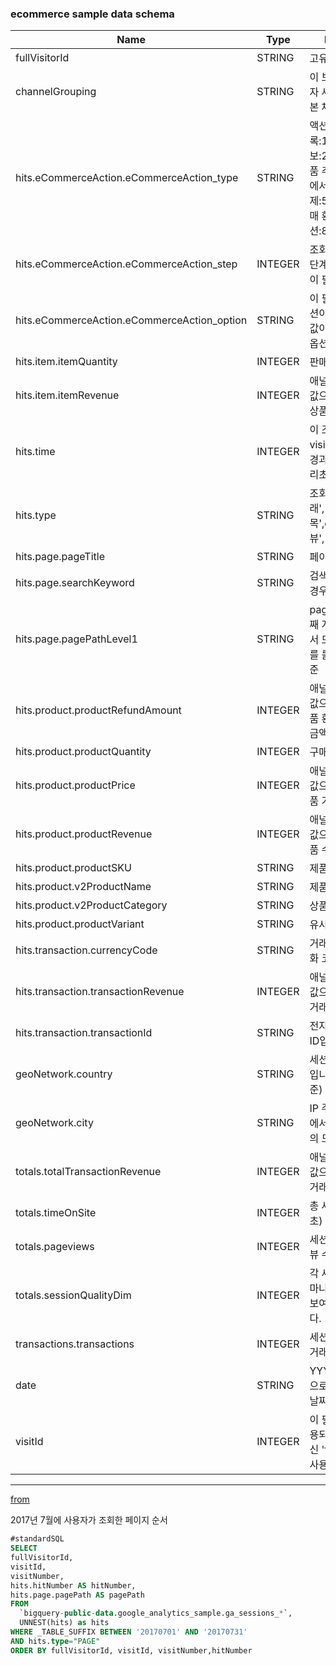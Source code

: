 ### ecommerce sample data schema

|Name                                         |Type       |Description|
|---------------------------------------------|-----|-----|
|fullVisitorId	                              |STRING	    |고유한 방문자 ID|	
|channelGrouping	                            |STRING	    |이 보기의 최종 사용자 세션과 연결된 기본 채널 그룹|
|hits.eCommerceAction.eCommerceAction_type	  |STRING	    |액션 유형 제품 목록:1,제품 세부정보:2,장바구니에 제품 추가:3,장바구니에서 제품 삭제:4,결제:5,구매 완료:6,구매 환불:7,결제 옵션:8,알 수 없음:0|	
|hits.eCommerceAction.eCommerceAction_step	  |INTEGER	  |조회를 이용해 결제 단계가 지정될 경우 이 필드에 값이 입력|	
|hits.eCommerceAction.eCommerceAction_option  |STRING	    |이 필드에는 결제 옵션이 지정될 경우에 값이 입력. ex) 배송 옵션에 'Fedex'|		
|hits.item.itemQuantity	                      |INTEGER	  |판매된 제품의 수량|	
|hits.item.itemRevenue                        |INTEGER	  |애널리틱스로 전달된 값으로 표시되는 총 상품 수익|	
|hits.time	                                  |INTEGER	  |이 조회가 등록된 visitStartTime 이후 경과한 시간(단위: 밀리초) 첫 번째 조회:0|
|hits.type                                    |STRING	    |조회 유형(page,'거래','품목',event,social,'앱뷰', '예외')	|
|hits.page.pageTitle	                        |STRING	    |페이지 제목|	
|hits.page.searchKeyword	                    |STRING	    |검색결과 페이지인 경우 입력한 키워드|	
|hits.page.pagePathLevel1                     |STRING	    |pagePath의 첫 번째 계층구조 수준에서 모든 페이지 경로를 롤업하는 측정기준|	
|hits.product.productRefundAmount             |INTEGER	  |애널리틱스로 전달된 값으로 표시되는 제품 환불 과정의 처리 금액|	
|hits.product.productQuantity                 |INTEGER	  |구매된 제품의 수량|	
|hits.product.productPrice                    |INTEGER	  |애널리틱스로 전달된 값으로 표시되는 제품 가격        |	
|hits.product.productRevenue                  |INTEGER	  |애널리틱스로 전달된 값으로 표시되는 제품 수익        |	
|hits.product.productSKU                      |STRING	    |제품 SKU                                          |	
|hits.product.v2ProductName                   |STRING	    |제품명                                            |	
|hits.product.v2ProductCategory               |STRING	    |상품 카테고리                                      |	
|hits.product.productVariant                  |STRING	    |유사 제품                                         |
|hits.transaction.currencyCode                |STRING	    |거래에 대한 현지 통화 코드                         |	
|hits.transaction.transactionRevenue          |INTEGER	  |애널리틱스로 전달된 값으로 표시되는 총 거래 수익     |	
|hits.transaction.transactionId	              |STRING	    |전자상거래의 거래 ID입니다.                        |	
|geoNetwork.country                           |STRING	    |세션이 발생한 국가입니다(IP 주소 기준)              |	
|geoNetwork.city	                            |STRING	    |IP 주소 또는 지역 ID에서 가져온 사용자의 도시입니다.	|
|totals.totalTransactionRevenue	              |INTEGER	  |애널리틱스로 전달된 값으로 표시되는 총 거래 수익	    |
|totals.timeOnSite                            |INTEGER	  |총 세션 시간(단위:초)	                            |
|totals.pageviews	                            |INTEGER	  |세션 내의 총 페이지뷰 수입니다.	|
|totals.sessionQualityDim	                    |INTEGER	  |각 세션이 거래에 얼마나 근접했는지를 보여주는 추정치입니다. 	|
|transactions.transactions                    |INTEGER	  |세션 내의 총 전자상거래 수입니다.	|
|date	                                        |STRING	    |YYYYMMDD 형식으로 표시되는 세션 날짜	|
|visitId	                                    |INTEGER	  |이 필드는 더 이상 사용되지 않습니다. 대신 'fullVisitorId'를 사용|	

---

[from](https://support.google.com/analytics/answer/3437719?hl=ko&ref_topic=3416089)

2017년 7월에 사용자가 조회한 페이지 순서

```sql
#standardSQL
SELECT
fullVisitorId,
visitId,
visitNumber,
hits.hitNumber AS hitNumber,
hits.page.pagePath AS pagePath
FROM
  `bigquery-public-data.google_analytics_sample.ga_sessions_*`,
  UNNEST(hits) as hits
WHERE _TABLE_SUFFIX BETWEEN '20170701' AND '20170731'
AND hits.type="PAGE"
ORDER BY fullVisitorId, visitId, visitNumber,hitNumber
```